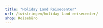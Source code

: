 ```yaml
---
title: "Holiday Land Reisecenter"
url: /twistringen/holiday-land-reisecenter/
shop: Reisebüro
---
```

